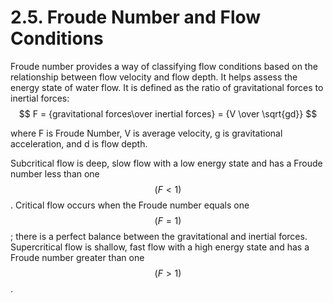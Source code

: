 # 2.5. Froude Number and Flow Conditions

Froude number provides a way of classifying flow conditions based on the relationship between flow velocity and flow depth. It helps assess the energy state of water flow. It is defined as the ratio of gravitational forces to inertial forces:
$$
F = {gravitational forces\over inertial forces} =  {V \over \sqrt{gd}}
$$

where F is Froude Number, V is average velocity, g is gravitational acceleration, and d is flow depth.

Subcritical flow is deep, slow flow with a low energy state and has a Froude number less than one $$(F < 1)$$. Critical flow
occurs when the Froude number equals one $$(F = 1)$$; there is a perfect balance between the gravitational and inertial forces.
Supercritical flow is shallow, fast flow with a high energy state and has a Froude number greater than one $$(F > 1)$$. 